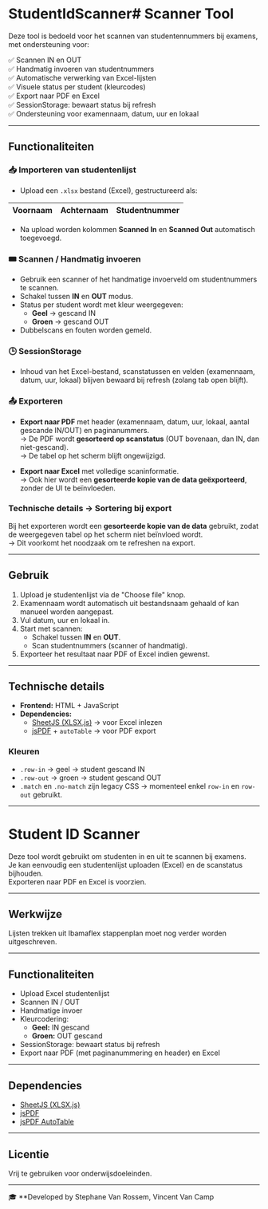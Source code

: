 # StudentIdScanner# Scanner Tool

Deze tool is bedoeld voor het scannen van studentennummers bij examens, met ondersteuning voor:

✅ Scannen IN en OUT  
✅ Handmatig invoeren van studentnummers  
✅ Automatische verwerking van Excel-lijsten  
✅ Visuele status per student (kleurcodes)  
✅ Export naar PDF en Excel  
✅ SessionStorage: bewaart status bij refresh  
✅ Ondersteuning voor examennaam, datum, uur en lokaal

---

## Functionaliteiten

### 📥 Importeren van studentenlijst

- Upload een `.xlsx` bestand (Excel), gestructureerd als:

| Voornaam | Achternaam | Studentnummer |
|----------|------------|---------------|

- Na upload worden kolommen **Scanned In** en **Scanned Out** automatisch toegevoegd.

### 🎟️ Scannen / Handmatig invoeren

- Gebruik een scanner of het handmatige invoerveld om studentnummers te scannen.
- Schakel tussen **IN** en **OUT** modus.
- Status per student wordt met kleur weergegeven:
  - **Geel** → gescand IN
  - **Groen** → gescand OUT
- Dubbelscans en fouten worden gemeld.

### 🕒 SessionStorage

- Inhoud van het Excel-bestand, scanstatussen en velden (examennaam, datum, uur, lokaal) blijven bewaard bij refresh (zolang tab open blijft).

### 📤 Exporteren

- **Export naar PDF** met header (examennaam, datum, uur, lokaal, aantal gescande IN/OUT) en paginanummers.  
→ De PDF wordt **gesorteerd op scanstatus** (OUT bovenaan, dan IN, dan niet-gescand).  
→ De tabel op het scherm blijft ongewijzigd.

- **Export naar Excel** met volledige scaninformatie.  
→ Ook hier wordt een **gesorteerde kopie van de data geëxporteerd**, zonder de UI te beïnvloeden.

### Technische details → Sortering bij export

Bij het exporteren wordt een **gesorteerde kopie van de data** gebruikt, zodat de weergegeven tabel op het scherm niet beïnvloed wordt.  
→ Dit voorkomt het noodzaak om te refreshen na export.

---

## Gebruik

1. Upload je studentenlijst via de "Choose file" knop.
2. Examennaam wordt automatisch uit bestandsnaam gehaald of kan manueel worden aangepast.
3. Vul datum, uur en lokaal in.
4. Start met scannen:
   - Schakel tussen **IN** en **OUT**.
   - Scan studentnummers (scanner of handmatig).
5. Exporteer het resultaat naar PDF of Excel indien gewenst.

---

## Technische details

- **Frontend:** HTML + JavaScript
- **Dependencies:**
  - [SheetJS (XLSX.js)](https://github.com/SheetJS/sheetjs) → voor Excel inlezen
  - [jsPDF](https://github.com/parallax/jsPDF) + `autoTable` → voor PDF export

### Kleuren

- `.row-in` → geel → student gescand IN
- `.row-out` → groen → student gescand OUT
- `.match` en `.no-match` zijn legacy CSS → momenteel enkel `row-in` en `row-out` gebruikt.

---

# Student ID Scanner

Deze tool wordt gebruikt om studenten in en uit te scannen bij examens.  
Je kan eenvoudig een studentenlijst uploaden (Excel) en de scanstatus bijhouden.  
Exporteren naar PDF en Excel is voorzien.

---

## Werkwijze

Lijsten trekken uit Ibamaflex stappenplan moet nog verder worden uitgeschreven.

---

## Functionaliteiten

- Upload Excel studentenlijst
- Scannen IN / OUT
- Handmatige invoer
- Kleurcodering:
    - **Geel:** IN gescand
    - **Groen:** OUT gescand
- SessionStorage: bewaart status bij refresh
- Export naar PDF (met paginanummering en header) en Excel

---

## Dependencies

- [SheetJS (XLSX.js)](https://github.com/SheetJS/sheetjs)
- [jsPDF](https://github.com/parallax/jsPDF)
- [jsPDF AutoTable](https://github.com/simonbengtsson/jsPDF-AutoTable)

---

## Licentie

Vrij te gebruiken voor onderwijsdoeleinden.

---

🎓 **Developed by Stephane Van Rossem, Vincent Van Camp
